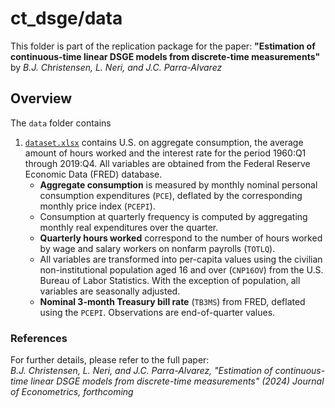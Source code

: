 # ct_dsge/data

This folder is part of the replication package for the paper:
**"Estimation of continuous-time linear DSGE models from discrete-time measurements"** by *B.J. Christensen, L. Neri, and J.C. Parra-Alvarez*

## Overview
The `data` folder contains

1. [`dataset.xlsx`](dataset.xlsx) contains U.S. on aggregate consumption, the average amount of hours worked and the interest rate for the period 1960:Q1 through
2019:Q4. All variables are obtained from the Federal Reserve Economic Data (FRED) database.
    -  **Aggregate consumption** is measured by monthly nominal personal consumption
      expenditures (`PCE`), deflated by the corresponding monthly price index (`PCEPI`).
      - Consumption at quarterly frequency is computed by aggregating monthly real expenditures over the quarter.
    - **Quarterly hours worked** correspond to the number of hours worked by wage and salary workers on nonfarm payrolls (`TOTLQ`).
    - All variables are transformed into per-capita values using the civilian non-institutional population aged 16 and over (`CNP16OV`) from the U.S. Bureau of Labor Statistics. With the exception of population, all variables are seasonally adjusted.
    - **Nominal 3-month Treasury bill rate** (`TB3MS`) from FRED, deflated using the `PCEPI`. Observations are end-of-quarter values. 

### References

For further details, please refer to the full paper:  
*B.J. Christensen, L. Neri, and J.C. Parra-Alvarez, "Estimation of continuous-time linear DSGE models from discrete-time measurements" (2024) Journal of Econometrics, forthcoming*
